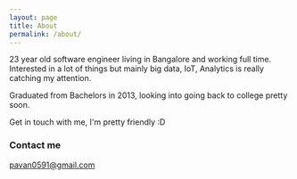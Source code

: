 ```yaml
---
layout: page
title: About
permalink: /about/
---
```


23 year old software engineer living in Bangalore and working full time. Interested in a lot of things but mainly big data, IoT, Analytics is really catching my attention.

Graduated from Bachelors in 2013, looking into going back to college pretty soon.

Get in touch with me, I'm pretty friendly :D

### Contact me

[pavan0591@gmail.com](mailto:pavan0591@gmail.com)
